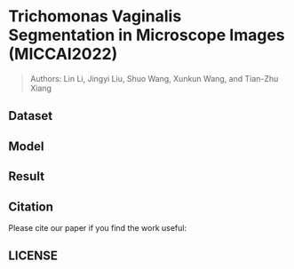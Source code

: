 # Trichomonas Vaginalis Segmentation in Microscope Images (MICCAI2022)
> Authors: Lin Li, Jingyi Liu, Shuo Wang, Xunkun Wang, and Tian-Zhu Xiang


## Dataset

## Model

## Result

## Citation
Please cite our paper if you find the work useful:





## LICENSE



<!--
### Hi there 👋
-->
<!--
**CellRecog/cellRecog** is a ✨ _special_ ✨ repository because its `README.md` (this file) appears on your GitHub profile.




Here are some ideas to get you started:


- 🔭 I’m currently working on ...
- 🌱 I’m currently learning ...
- 👯 I’m looking to collaborate on ...
- 🤔 I’m looking for help with ...
- 💬 Ask me about ...
- 📫 How to reach me: ...
- 😄 Pronouns: ...
- ⚡ Fun fact: ...
-->
